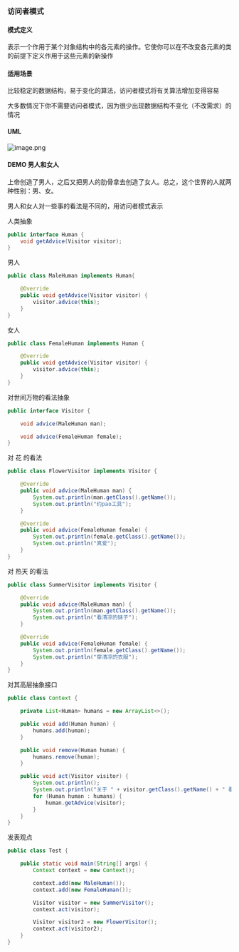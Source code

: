 ### 访问者模式

#### 模式定义
表示一个作用于某个对象结构中的各元素的操作。它使你可以在不改变各元素的类的前提下定义作用于这些元素的新操作

#### 适用场景
比较稳定的数据结构，易于变化的算法，访问者模式将有关算法增加变得容易

大多数情况下你不需要访问者模式，因为很少出现数据结构不变化（不改需求）的情况

#### UML
![image.png](http://img.masterjoy.top/20190925/a594d0055d41dd4cc245204d71f026ba.png)

#### DEMO 男人和女人
上帝创造了男人，之后又把男人的肋骨拿去创造了女人。总之，这个世界的人就两种性别：男、女。

男人和女人对一些事的看法是不同的，用访问者模式表示

人类抽象
```java
public interface Human {
    void getAdvice(Visitor visitor);
}
```
男人
```java
public class MaleHuman implements Human{

    @Override
    public void getAdvice(Visitor visitor) {
        visitor.advice(this);
    }
}
```
女人
```java
public class FemaleHuman implements Human {

    @Override
    public void getAdvice(Visitor visitor) {
        visitor.advice(this);
    }
}
```
对世间万物的看法抽象
```java
public interface Visitor {

    void advice(MaleHuman man);

    void advice(FemaleHuman female);
}
```
对 花 的看法
```java
public class FlowerVisitor implements Visitor {

    @Override
    public void advice(MaleHuman man) {
        System.out.println(man.getClass().getName());
        System.out.println("约pao工具");
    }

    @Override
    public void advice(FemaleHuman female) {
        System.out.println(female.getClass().getName());
        System.out.println("真爱");
    }
}
```
对 热天 的看法
```java
public class SummerVisitor implements Visitor {

    @Override
    public void advice(MaleHuman man) {
        System.out.println(man.getClass().getName());
        System.out.println("看清凉的妹子");
    }

    @Override
    public void advice(FemaleHuman female) {
        System.out.println(female.getClass().getName());
        System.out.println("穿清凉的衣服");
    }
}
```
对其高层抽象接口
```java
public class Context {

    private List<Human> humans = new ArrayList<>();

    public void add(Human human) {
        humans.add(human);
    }

    public void remove(Human human) {
        humans.remove(human);
    }

    public void act(Visitor visitor) {
        System.out.println();
        System.out.println("关于 " + visitor.getClass().getName() + " 看法");
        for (Human human : humans) {
            human.getAdvice(visitor);
        }
    }
}
```
发表观点
```java
public class Test {

    public static void main(String[] args) {
        Context context = new Context();

        context.add(new MaleHuman());
        context.add(new FemaleHuman());

        Visitor visitor = new SummerVisitor();
        context.act(visitor);

        Visitor visitor2 = new FlowerVisitor();
        context.act(visitor2);
    }
}
```

